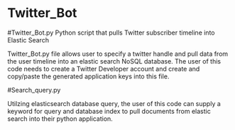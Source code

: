 # Twitter_Bot

#Twitter_Bot.py
Python script that pulls Twitter subscriber timeline into Elastic Search

Twitter_Bot.py file allows user to specify a twitter handle and pull data from the user timeline into an elastic search NoSQL database.
The user of this code needs to create a Twitter Developer account and create and copy/paste the generated application keys into this file.

#Search_query.py

Utilzing elasticsearch database query, the user of this code can supply a keyword for query and database index to pull documents from elastic 
search into their python application. 
